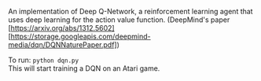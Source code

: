 An implementation of Deep Q-Network, a reinforcement learning 
agent that uses deep learning for the action value function.
(DeepMind's paper [https://arxiv.org/abs/1312.5602] 
[https://storage.googleapis.com/deepmind-media/dqn/DQNNaturePaper.pdf])

To run: `python dqn.py`  
This will start training a DQN on an Atari game.
